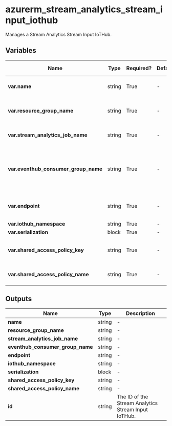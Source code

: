 # azurerm_stream_analytics_stream_input_iothub

Manages a Stream Analytics Stream Input IoTHub.

## Variables

| Name | Type | Required? | Default  | possible values | Description |
| ---- | ---- | --------- | -------- | ----------- | ----------- |
| **var.name** | string | True | -  |  -  | The name of the Stream Input IoTHub. Changing this forces a new resource to be created. | 
| **var.resource_group_name** | string | True | -  |  -  | The name of the Resource Group where the Stream Analytics Job exists. Changing this forces a new resource to be created. | 
| **var.stream_analytics_job_name** | string | True | -  |  -  | The name of the Stream Analytics Job. Changing this forces a new resource to be created. | 
| **var.eventhub_consumer_group_name** | string | True | -  |  -  | The name of an Event Hub Consumer Group that should be used to read events from the Event Hub. Specifying distinct consumer group names for multiple inputs allows each of those inputs to receive the same events from the Event Hub. | 
| **var.endpoint** | string | True | -  |  -  | The IoT Hub endpoint to connect to (ie. messages/events, messages/operationsMonitoringEvents, etc.). | 
| **var.iothub_namespace** | string | True | -  |  -  | The name or the URI of the IoT Hub. | 
| **var.serialization** | block | True | -  |  -  | A `serialization` block. | 
| **var.shared_access_policy_key** | string | True | -  |  -  | The shared access policy key for the specified shared access policy. Changing this forces a new resource to be created. | 
| **var.shared_access_policy_name** | string | True | -  |  -  | The shared access policy name for the Event Hub, Service Bus Queue, Service Bus Topic, etc. | 



## Outputs

| Name | Type | Description |
| ---- | ---- | --------- | 
| **name** | string  | - | 
| **resource_group_name** | string  | - | 
| **stream_analytics_job_name** | string  | - | 
| **eventhub_consumer_group_name** | string  | - | 
| **endpoint** | string  | - | 
| **iothub_namespace** | string  | - | 
| **serialization** | block  | - | 
| **shared_access_policy_key** | string  | - | 
| **shared_access_policy_name** | string  | - | 
| **id** | string  | The ID of the Stream Analytics Stream Input IoTHub. | 